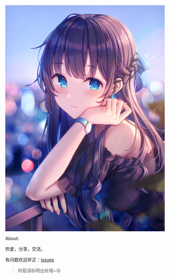﻿<img id="img" src="img/1.jpg" align="center"/>

<script>
	var unm = Math.round(Math.random()*10);
	document.getElementById("img").src="img/"+unm+".jpg";
</script>

About:

热爱，分享，交流。

<!--制定高瞻远瞩的目标，为之狂热的追求并力求完美；一旦阶段性的目标达到，不因此停步。-->

<!--陪同在泰戈尔身边的人，是当时最卓越的一群人，这些人站在那里，自信而笃定，那种从容让我十分羡慕。-->

<!--顺，不妄喜；逆，不惶馁；安，不奢逸；危，不惊惧；胸有惊雷而面如平湖者可拜上将军。-->

<!--在没有资源的情况下去追求机会，这就是企业家精神。-->

<!--
	在一秒钟内看到本质的人和花半辈子也看不清本质的人自然是有不一样的命运。
	1978年的《超人》电影，其中著名反派莱克斯·卢瑟有一句令人印象深刻的台词：“有些人读过《战争与和平》只认为这是一个单纯的冒险故事，而有的人读了口香糖包装上的原料清单就能解锁宇宙的秘密。”话说得很夸张，但事实就是这样：善于思考的人，很容易洞悉事物的本质，能从容的找到问题根源。而不擅长思考的人，大多疲于奔命却事倍功半。
	现象背后必有道理，每件事情背后都一定有更深层次的原因。一个人能不能从紊乱中发现结构，这可以说是直接反映了他聪明才智的最高天花板。你要能够从各种事件中间，抽取事件背后的结构和规律。像莫扎特他为什么能够在5岁作曲？在一般人看来，音符好像是一大堆杂乱无章的东西，没有什么意义，但是在他看来确实是有规律有结构的。他可以很清楚的把结构给你拈出来，而别人呢，即使是经过很长时间的学习以后， 发现结构、组织结构的能力仍然跟不上。
	未来已来，只是分布不均。真正抓住机会的人，往往是提前看到了未来，把未来带到现在，这需要洞察力，包括战略洞察力、商业洞察力、用户洞察力、产品洞察力等。所谓高瞻远瞩、高屋建瓴、足智多谋、深思熟虑、上兵者伐谋谋定而后动、先胜而后战、胜可知而不可为等。
	只有不断系统地增加知识广度，才可能发现其他人无法看到的目标。而当此目标很少有人理解时，潜在回报才可能非常大。欲穷千里目，更上一层楼。不畏浮云遮望眼，只缘身在最高层。
	人和人之间是有认知鸿沟的，而认知鸿沟如天堑，实难跨越。5%的认知差别在十年后，两个人的成就差异可能超过一千倍。
-->

<!--静水流深-->

有问题欢迎斧正：[issues](https://github.com/amliaW4/amliaW4.github.io/issues)

> 转载请标明出处哦~😜